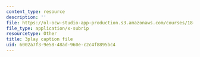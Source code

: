 ```yaml
---
content_type: resource
description: ''
file: https://ol-ocw-studio-app-production.s3.amazonaws.com/courses/18-06-linear-algebra-spring-2010/6002a7f39e5848ad960ec2c4f8895bc4_nHlE7EgJFds.srt
file_type: application/x-subrip
resourcetype: Other
title: 3play caption file
uid: 6002a7f3-9e58-48ad-960e-c2c4f8895bc4
---
```

